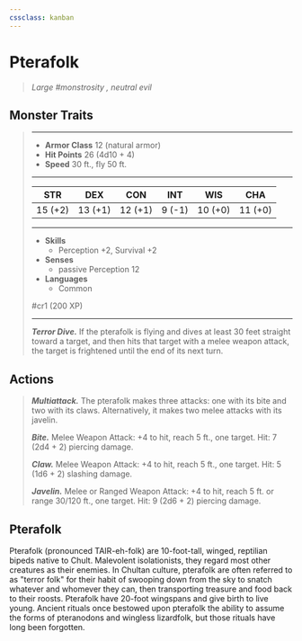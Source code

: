 ```yaml
---
cssclass: kanban
---
```


# Pterafolk
>*Large #monstrosity , neutral evil*
## Monster Traits
>___
>- **Armor Class** 12 (natural armor)
>- **Hit Points** 26 (4d10 + 4)
>- **Speed** 30 ft., fly 50 ft.
>___
>|STR|DEX|CON|INT|WIS|CHA|
>|:---:|:---:|:---:|:---:|:---:|:---:|
>|15 (+2)|13 (+1)|12 (+1)|9 (-1)|10 (+0)|11 (+0)|
>___
>- **Skills**
>	 - Perception +2, Survival +2
>- **Senses**
>	 - passive Perception 12
>- **Languages**
>	 - Common
>
> #cr1 (200 XP)
>___
>***Terror Dive.*** If the pterafolk is flying and dives at least 30 feet straight toward a target, and then hits that target with a melee weapon attack, the target is frightened until the end of its next turn.  
>
## Actions
>***Multiattack.*** The pterafolk makes three attacks: one with its bite and two with its claws. Alternatively, it makes two melee attacks with its javelin.  
>
>***Bite.*** Melee Weapon Attack: +4 to hit, reach 5 ft., one target. Hit: 7 (2d4 + 2) piercing damage.  
>
>***Claw.*** Melee Weapon Attack: +4 to hit, reach 5 ft., one target. Hit: 5 (1d6 + 2) slashing damage.  
>
>***Javelin.*** Melee  or Ranged Weapon Attack: +4 to hit, reach 5 ft. or range 30/120 ft., one target. Hit: 9 (2d6 + 2) piercing damage.
## Pterafolk
Pterafolk (pronounced TAIR-eh-folk) are 10-foot-tall, winged, reptilian bipeds native to Chult. Malevolent isolationists, they regard most other creatures as their enemies. In Chultan culture, pterafolk are often referred to as "terror folk" for their habit of swooping down from the sky to snatch whatever and whomever they can, then transporting treasure and food back to their roosts.
Pterafolk have 20-foot wingspans and give birth to live young. Ancient rituals once bestowed upon pterafolk the ability to assume the forms of pteranodons and wingless lizardfolk, but those rituals have long been forgotten.